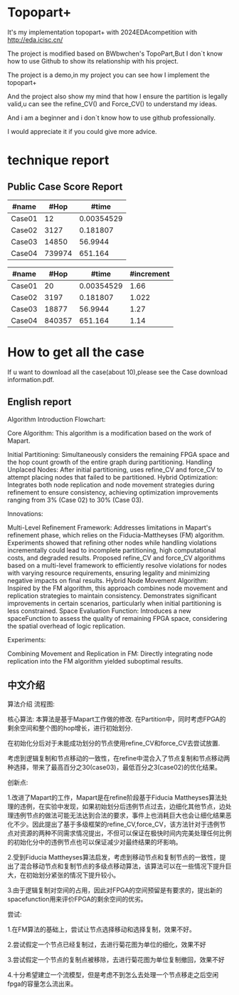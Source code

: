 # Topopart+
It's my implementation topopart+ with 2024EDAcompetition with http://eda.icisc.cn/

The project is modified based on BWbwchen's TopoPart,But I don`t know how to use Github to show its relationship with his project.

The project is a demo,in my project you can see how I implement the topopart+

And the project also show my mind that how I ensure the partition is legally valid,u can see the refine_CV() and Force_CV() to understand my ideas.

And i am a beginner and i don`t know how to use github professionally.

I would appreciate it if you could give more advice.

# technique report 

## Public Case Score Report

| #name  | #Hop   | #time    |
|--------|--------|----------|
| Case01 | 12     | 0.00354529 |
| Case02 | 3127   | 0.181807   |
| Case03 | 14850  | 56.9944    |
| Case04 | 739974 | 651.164    |

| #name  | #Hop    | #time    | #increment |
|--------|---------|----------|------------|
| Case01 | 20      | 0.00354529 | 1.66       |
| Case02 | 3197    | 0.181807   | 1.022      |
| Case03 | 18877   | 56.9944    | 1.27       |
| Case04 | 840357  | 651.164    | 1.14       |

# How to get all the case
If u want to download all the case(about 10),please see the Case download information.pdf.

## English report
Algorithm Introduction
Flowchart:

Core Algorithm:
This algorithm is a modification based on the work of Mapart.

Initial Partitioning: Simultaneously considers the remaining FPGA space and the hop count growth of the entire graph during partitioning.
Handling Unplaced Nodes: After initial partitioning, uses refine_CV and force_CV to attempt placing nodes that failed to be partitioned.
Hybrid Optimization: Integrates both node replication and node movement strategies during refinement to ensure consistency, achieving optimization improvements ranging from 3% (Case 02) to 30% (Case 03).

Innovations:

Multi-Level Refinement Framework:
Addresses limitations in Mapart's refinement phase, which relies on the Fiducia-Mattheyses (FM) algorithm. Experiments showed that refining other nodes while handling violations incrementally could lead to incomplete partitioning, high computational costs, and degraded results.
Proposed refine_CV and force_CV algorithms based on a multi-level framework to efficiently resolve violations for nodes with varying resource requirements, ensuring legality and minimizing negative impacts on final results.
Hybrid Node Movement Algorithm:
Inspired by the FM algorithm, this approach combines node movement and replication strategies to maintain consistency.
Demonstrates significant improvements in certain scenarios, particularly when initial partitioning is less constrained.
Space Evaluation Function:
Introduces a new spaceFunction to assess the quality of remaining FPGA space, considering the spatial overhead of logic replication.

Experiments:

Combining Movement and Replication in FM: Directly integrating node replication into the FM algorithm yielded suboptimal results.

## 中文介绍
算法介绍
流程图:

核心算法:
本算法是基于Mapart工作做的修改.
在Partition中，同时考虑FPGA的剩余空间和整个图的hop增长，进行初始划分.

在初始化分后对于未能成功划分的节点使用refine_CV和force_CV去尝试放置.

考虑到逻辑复制和节点移动的一致性，在refine中混合入了节点复制和节点移动两种选择，带来了最高百分之30(case03)，最低百分之3(case02)的优化结果。

创新点:

1.改进了Mapart的工作，Mapart是在refine阶段基于Fiducia Mattheyses算法处理的违例，在实验中发现，如果初始划分后违例节点过去，边细化其他节点，边处理违例节点的做法可能无法达到合法的要求，事件上也消耗巨大也会让细化结果恶化不少。因此提出了基于多级框架的refine_CV,force_CV，该方法针对于违例节点对资源的两种不同需求情况提出，不但可以保证在极快时间内完美处理任何比例的初始化分中的违例节点也可以保证减少对最终结果的坏影响。

2.受到Fiducia Mattheyses算法启发，考虑到移动节点和复制节点的一致性，提出了混合移动节点和复制节点的多级点移动算法，该算法可以在一些情况下提升巨大，在初始划分紧张的情况下提升较小。

3.由于逻辑复制对空间的占用，因此对FPGA的空间预留是有要求的，提出新的spacefunction用来评价FPGA的剩余空间的优劣。

尝试:

1.在FM算法的基础上，尝试让节点选择移动和选择复制，效果不好。

2.尝试假定一个节点已经复制过，去进行菊花图为单位的细化，效果不好

3.尝试假定一个节点的复制点被移除，去进行菊花图为单位复制撤回，效果不好

4.十分希望建立一个流模型，但是考虑不到怎么去处理一个节点移走之后空闲fpga的容量怎么流出来。
